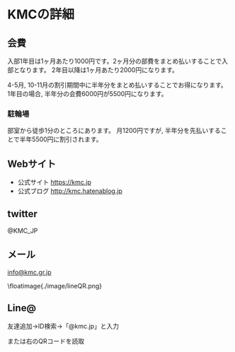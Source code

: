 # KMCの詳細

## 会費
入部1年目は1ヶ月あたり1000円です。2ヶ月分の部費をまとめ払いすることで入部となります。
2年目以降は1ヶ月あたり2000円になります。

4-5月, 10-11月の割引期間中に半年分をまとめ払いすることでお得になります。
1年目の場合, 半年分の会費6000円が5500円になります。

### 駐輪場
部室から徒歩1分のところにあります。
月1200円ですが, 半年分を先払いすることで半年5500円に割引されます。

## Webサイト
* 公式サイト https://kmc.jp
* 公式ブログ http://kmc.hatenablog.jp

## twitter
@KMC_JP

## メール
info@kmc.gr.jp

\floatimage{./image/lineQR.png}

## Line@
友達追加→ID検索→「@kmc.jp」と入力

または右のQRコードを読取

